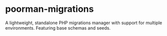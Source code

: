 # poorman-migrations
A lightweight, standalone PHP migrations manager with support for multiple environments. Featuring base schemas and seeds.
